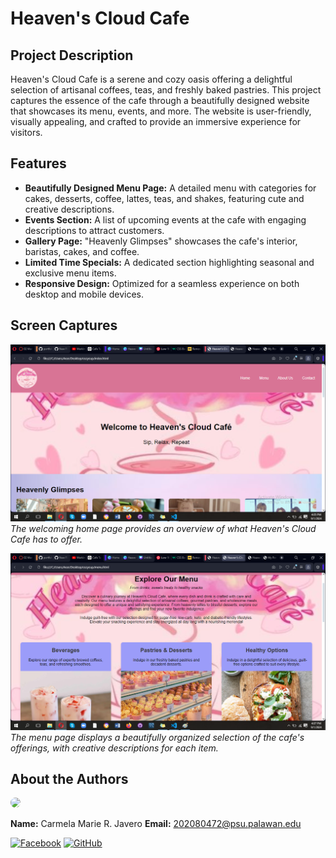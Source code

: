 # Heaven's Cloud Cafe

## Project Description
Heaven's Cloud Cafe is a serene and cozy oasis offering a delightful selection of artisanal coffees, teas, and freshly baked pastries. This project captures the essence of the cafe through a beautifully designed website that showcases its menu, events, and more. The website is user-friendly, visually appealing, and crafted to provide an immersive experience for visitors.

## Features
- **Beautifully Designed Menu Page:** A detailed menu with categories for cakes, desserts, coffee, lattes, teas, and shakes, featuring cute and creative descriptions.
- **Events Section:** A list of upcoming events at the cafe with engaging descriptions to attract customers.
- **Gallery Page:** "Heavenly Glimpses" showcases the cafe's interior, baristas, cakes, and coffee.
- **Limited Time Specials:** A dedicated section highlighting seasonal and exclusive menu items.
- **Responsive Design:** Optimized for a seamless experience on both desktop and mobile devices.

## Screen Captures

![Home Page](img/home.png)
*The welcoming home page provides an overview of what Heaven's Cloud Cafe has to offer.*

![Menu Page](img/menu.png)
*The menu page displays a beautifully organized selection of the cafe's offerings, with creative descriptions for each item.*

## About the Authors

<img src="https://github.com/your-github-JaveroCM.png" width="150" style="border-radius: 50%;" />

**Name:** Carmela Marie R. Javero
**Email:** 202080472@psu.palawan.edu

[![Facebook](https://raw.githubusercontent.com/gauravghongde/social-icons/master/SVG/Color/Facebook.svg)](https://web.facebook.com/carmela.javero.1/)
[![GitHub](https://raw.githubusercontent.com/gauravghongde/social-icons/master/SVG/Color/Github.svg)](https://github.com/JaveroCM)
